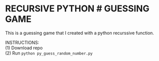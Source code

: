 # RECURSIVE PYTHON # GUESSING GAME

This is a guessing game that I created with a python recurssive function.

INSTRUCTIONS:<br/>
(1) Download repo<br/>
(2) Run `python py_guess_random_number.py`
